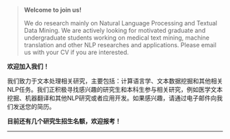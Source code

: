 ---
---
> **Welcome to join us!** 
> 
> We do research mainly on Natural Language Processing and Textual Data Mining. We are actively looking for motivated graduate and undergraduate students working on medical text mining, machine translation and other NLP researches and applications. Please email us with your CV if you are interested. 


**欢迎加入我们！**

我们致力于文本处理相关研究，主要包括：计算语言学、文本数据挖掘和其他相关NLP任务。我们正积极寻找感兴趣的研究生和本科生参与相关研究，例如医学文本挖掘、机器翻译和其他NLP研究或者应用开发。如果感兴趣，请通过电子邮件向我们发送您的简历。   

**目前还有几个研究生招生名额，欢迎报考！**


---